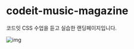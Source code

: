 # codeit-music-magazine

코드잇 CSS 수업을 듣고 실습한 랜딩페이지입니다.

![img](https://user-images.githubusercontent.com/52486921/236281553-e1213685-574f-4179-945f-89105661a0be.png)

